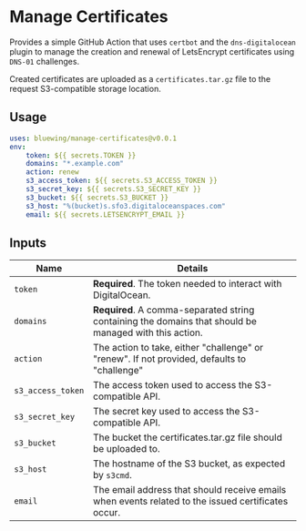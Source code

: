 # Manage Certificates

Provides a simple GitHub Action that uses `certbot` and the `dns-digitalocean` plugin to manage the creation and renewal of LetsEncrypt certificates using `DNS-01` challenges.

Created certificates are uploaded as a `certificates.tar.gz` file to the request S3-compatible storage location.

## Usage

```yaml
uses: bluewing/manage-certificates@v0.0.1
env:
    token: ${{ secrets.TOKEN }}
    domains: "*.example.com"
    action: renew
    s3_access_token: ${{ secrets.S3_ACCESS_TOKEN }}
    s3_secret_key: ${{ secrets.S3_SECRET_KEY }}
    s3_bucket: ${{ secrets.S3_BUCKET }}
    s3_host: "%(bucket)s.sfo3.digitaloceanspaces.com"
    email: ${{ secrets.LETSENCRYPT_EMAIL }}
```

## Inputs

| Name | Details |
| --- | --- |
| `token` | **Required**. The token needed to interact with DigitalOcean. |
| `domains` | **Required**. A comma-separated string containing the domains that should be managed with this action. |
| `action` | The action to take, either "challenge" or "renew". If not provided, defaults to "challenge" |
| `s3_access_token` | The access token used to access the S3-compatible API. |
| `s3_secret_key` | The secret key used to access the S3-compatible API. |
| `s3_bucket` | The bucket the certificates.tar.gz file should be uploaded to.| 
| `s3_host` | The hostname of the S3 bucket, as expected by `s3cmd`.
| `email` | The email address that should receive emails when events related to the issued certificates occur.